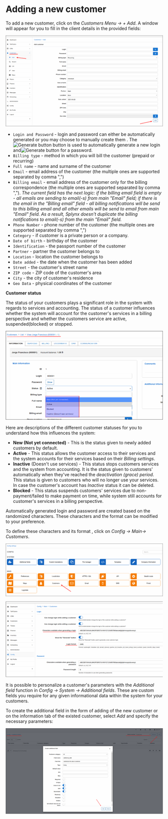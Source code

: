 Adding a new customer
===================

To add a new customer, click on the _Customers Menu → + Add_. A window will appear for you to fill in the client details in the provided fields:

![Add customer](addcustomer.png)

* `Login and Password` - login and password can either be automatically generated or you may choose to manually create them . The <icon class="image-icon">![Generate button](./button_generate.png)</icon> button is used to automatically generate a new login and<icon class="image-icon">![Generate button](./passwordicon.png)</icon> for a password.
* `Billing type` - method in which you will bill the customer (prepaid or recurring)
* `Full name` - name and surname of the customer
* `Email` - email address of the customer (the multiple ones are supported separated by comma ",")
* `Billing email` - email address of the customer only for the billing correspondence (the multiple ones are supported separated by comma ",").
*The current field has the next logic:*
*if the billing email field is empty - all emails are sending to email(-s) from main "Email" field;*
*if there is the email in the "Billing email" field - all billing notifications will be send to this billing email and all other emails will be send to email from main "Email" field. As a result, Splynx doesn't duplicate the billing notifications to email(-s) from the main "Email" field.*
* `Phone Number` - phone number of the customer (the multiple ones are supported separated by comma ",")
* `Category` - if customer is a private person or a company.
* `Date of birth` - birthday of the customer
* `Identification` - the passport number of the customer
* `Partner` - partner the customer belongs to
* `Location` - location the customer belongs to
* `Date added` - the date when the customer has been added
* `Street` - the customer's street name
* `ZIP code` - ZIP code of the customer's area
* `City` - the city of customer's residence
* `Geo Data` - physical coordinates of the customer

**Customer status**

The status of your customers plays a significant role in the system with regards to services and accounting. The status of a customer influences whether the system will account for the customer's services in a billing perspective and whether the customers service are active, suspended(blocked) or stopped.

![Customer statuses](customer_statuses.png)

Here are descriptions of the different customer statuses for you to understand how this influences the system:

* **New (Not yet connected)** - This is the status given to newly added customers by default.
* **Active** - This status allows the customer access to their services and the system accounts for their services based on their _Billing settings_.
* **Inactive** (Doesn't use services) - This status stops customers services and the system from accounting. It is the status given to customers' automatically when they've reached the _deactivation (grace) period_. This status is given to customers who will no longer use your services. In case the customer's account has _Inactive_ status it can be deleted.
* **Blocked** - This status suspends customers' services due to non-payment/failed to make payment on time, while system still accounts for customer's services in a billing perspective.  


Automatically generated login and password are created based on the randomized characters. These characters and the format can be modified to your preference.

To define these characters and its format , click on _Config → Main→ Customers_.

![Customers configuration](./config_main_customer.png)

![Character generator](./charactergenerator.png)

It is possible to personalize a customer's parameters with the _Additional field_ function in _Config → System → Additional fields_. These are custom fields you require for any given informational data within the system for your customers.

To create the additional field in the form of adding of the new customer or on the information tab of the existed customer, select _Add_ and specify the necessary parameters:

![Create additional field](./Create_additional_field.png)
